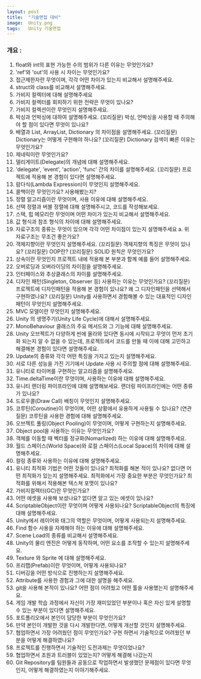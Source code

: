 ```yaml
---
layout: post
title:  "기술면접 대비"
image:  Unity.png
tags:   Unity 기술면접
---
```


### 개요 :
1. float와 int의 표현 가능한 수의 범위가 다른 이유는 무엇인가요?
2. 'ref'와 'out'의 사용 시 차이는 무엇인가요?
3. 접근제한자란 무엇이며, 각각 어떤 차이가 있는지 비교해서 설명해주세요.
4. struct와 class를 비교해서 설명해주세요.
5. 가비지 컬렉터에 대해 설명해주세요
6. 가비지 컬렉터를 회피하기 위한 전략은 무엇이 있나요?
7. 가비지 컬렉션이란 무엇인지 설명해주세요.
8. 박싱과 언박싱에 대하여 설명해주세요.
    (꼬리질문) 박싱, 언박싱을 사용할 때 주의해야 할 점이 있다면 무엇이 있나요?
9. 배열과 List, ArrayList, Dictionary 의 차이점을 설명해주세요.
    (꼬리질문) Dictionary는 어떻게 구현해야 하나요? 
    (꼬리질문) Dictionary 검색이 빠른 이유는 무엇인가요?
10. 제네릭이란 무엇인가요?
11. 델리게이트(Delegate)의 개념에 대해 설명해주세요.
12. 'delegate', 'event', 'action', 'func' 간의 차이를 설명해주세요.
    (꼬리질문) 프로젝트에 적용해 본 경험이 있다면 설명해주세요.
13. 람다식(Lambda Expression)이 무엇인지 설명해주세요.
14. 콜백이란 무엇인가요? 사용해봤는지?
15. 정렬 알고리즘이란 무엇이며, 사용 이유에 대해 설명해주세요.
16. 선택 정렬과 버블 정렬에 대해 설명해주시고, 코드를 작성해보세요.
17.  스택, 힙 메모리란 무엇이며 어떤 차이가 있는지 비교해서 설명해주세요.
18. 값 형식과 참조 형식의 차이에 대해 설명해주세요.
19. 자료구조의 종류는 무엇이 있으며 각각 어떤 차이점이 있는지 설명해주세요
    a. 위 자료구조는 무조건 좋은가요?
20. 객체지향이란 무엇인지 설명해주세요.
    (꼬리질문) 객체지향의 특징은 무엇이 있나요?
    (꼬리질문) OOP란?
    (꼬리질문) SOLID 원칙은 무엇인가요?
21. 상속이란 무엇인지 프로젝트 내에 적용해 본 부분과 함께 예를 들어 설명해주세요.
22. 오버로딩과 오버라이딩의 차이점을 설명해주세요.
23. 인터페이스와 추상클래스의 차이를 설명해주세요.
24. 디자인 패턴(Singleton, Observer 등) 사용하는 이유는 무엇인가요?
    (꼬리질문) 프로젝트에 디자인패턴을 적용해 본 경험이 있나요? 왜 그 디자인패턴을 선택해서 구현하였나요?
    (꼬리질문) Unity를 사용하면서 경험해볼 수 있는 대표적인 디자인패턴이 무엇인지 설명해주세요.
25. MVC 모델이란 무엇인지 설명해주세요.
26. Unity 의 생명주기(Unity Life Cycle)에 대해서 설명해주세요.
27. MonoBehaviour 클래스의 주요 메서드와 그 기능에 대해 설명해주세요.
28. Unity 오브젝트가 다양하게 씬에 올라와 있다면 동시에 시작되고 무엇이 먼저 초기화 되는지 알 수 없을 수 있는데, 프로젝트에서 코드를 만들 때 이에 대해 고민하고 해결해본 경험이 있다면 설명해주세요.
29. Update의 종류와 각각 어떤 특징을 가지고 있는지 설명해주세요.
30. 서로 다른 성능을 가진 기기에서 Update 사용 시 주의할 점에 대해 설명해주세요.
31. 유니티로 타이머를 구현하는 알고리즘을 설명해주세요.
32. Time.deltaTime이란 무엇이며, 사용하는 이유에 대해 설명해주세요.
33. 유니티 렌더링 파이프라인에 대해 설명해보세요.
    랜더링 파이프라인에는 어떤 종류가 있나요?
34. 드로우콜(Draw Call) 배칭이 무엇인지 설명해주세요.
35. 코루틴(Coroutine)이 무엇이며, 어떤 상황에서 유용하게 사용될 수 있나요?
    (연관질문) 코루틴을 사용한 경험에 대해 설명해주세요.
36. 오브젝트 풀링(Object Pooling)이 무엇이며, 어떻게 구현하는지 설명해주세요.
37. Object pool을 사용하는 이유는 무엇인가요?
38. 객체를 이동할 때 벡터를 정규화(Nomarlized) 하는 이유에 대해 설명해주세요.
39. 월드 스페이스(World Space)와 로컬 스페이스(Local Space)의 차이에 대해 설명해주세요.
40. 컬링 종류와 사용하는 이유에 대해 설명해주세요.
41. 유니티 최적화 기법은 어떤 것들이 있나요?
    최적화를 해본 적이 있나요? 없다면 어떤 최적화가 있는지 설명해주세요.
    최적화에서 가장 중요한 부분은 무엇인가요?
    최적화를 위해서 적용해본 텍스쳐 포맷이 있나요?
42. 가비지컬렉터(GC)란 무엇인가요?
43. 어떤 에셋을 사용해 보셨나요? 없다면 알고 있는 에셋이 있나요?
44. ScriptableObject이란 무엇이며 어떻게 사용되나요?
    ScriptableObject의 특징에 대해 설명해주세요.
45. Unity에서 레이어와 태그의 역할은 무엇이며, 어떻게 사용되는지 설명해주세요.
46. Find 함수 사용을 자제해야 하는 이유에 대해 설명해주세요.
47. Scene Load의 종류를 비교해서 설명해주세요.
48. Unity의 물리 엔진은 어떻게 동작하며, 어떤 요소를 조작할 수 있는지 설명해주세요.
49. Texture 와 Sprite 에 대해 설명해주세요.
50. 프리팹(Prefab)이란 무엇이며, 어떻게 사용되나요?
51. 디버깅을 어떤 방식으로 진행하는지 설명해주세요.
52. Attribute를 사용한 경험과 그에 대한 설명을 해주세요.
53. git을 사용해 본적이 있나요? 어떤 점이 어려웠고 어떤 툴을 사용했는지 설명해주세요.
54. 게임 개발 학습 과정에서 자신이 가장 재미있었던 부분이나 혹은 자신 있게 설명할 수 있는 부분이 있다면 설명해주세요.
55. 포트폴리오에서 본인이 담당한 부분이 무엇인가요?
56. 만약 본인이 개발한 것을 다시 개발한다면, 어떻게 개선할 것인지 설명해주세요.
57. 협업하면서 가장 어려웠던 점이 무엇인가요?
    구현 하면서 기술적으로 어려웠던 부분을 어떻게 해결하였나요? 
58. 프로젝트를 진행하면서 기술적인 도전과제는 무엇이었나요?
59. 협업하면서 조원과 트러블이 있었는지?
	어떻게 해결해 나갔는지
60. Git Repository를 팀원들과 공동으로 작업하면서 발생했던 문제점이 있다면 무엇인지, 어떻게 해결하였는지 이야기해주세요.